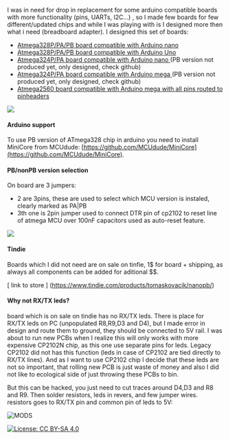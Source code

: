 I was in need for drop in replacement for some arduino compatible boards with more functionality (pins, UARTs, I2C...) , so I made few boards for few different/updated chips and while I was playing with is I designed more then what i need (breadboard adapter). I designed this set of boards:

 - [ Atmega328P/PA/PB board compatible with Arduino nano ](https://www.tindie.com/products/tomaskovacik/nanopb/)
 - [ Atmega328P/PA/PB board compatible with Arduino Uno ](https://www.tindie.com/products/tomaskovacik/unopb/)
 - [ Atmega324P/PA board compatible with Arduino nano ](https://www.tindie.com/products/tomaskovacik/nano324/) (PB version not produced yet, only designed, check github)
 - [ Atmega324P/PA board compatible with Arduino mega ](https://www.tindie.com/products/tomaskovacik/mega324/)(PB version not produced yet, only designed, check 
github)
 - [ Atmega2560 board compatible with Arduino mega with all pins routed to pinheaders ](https://www.tindie.com/products/tomaskovacik/megaallpins/)

![](https://raw.githubusercontent.com/tomaskovacik/hw/master/kicad/arduino_nanoPB/pics/20190513_124704.jpg "")

#### Arduino support

To use PB version of ATmega328 chip in arduino you need to install MiniCore from MCUdude: [https://github.com/MCUdude/MiniCore](https://github.com/MCUdude/MiniCore).

#### PB/nonPB version selection

On board are 3 jumpers:
 - 2 are 3pins, these are used to select which MCU version is instaled, clearly marked as PA|PB
 - 3th one is 2pin jumper used to connect DTR pin of cp2102 to reset line of atmega MCU over 100nF capacitors used as auto-reset feature.
 
![](https://raw.githubusercontent.com/tomaskovacik/hw/master/kicad/arduino_nanoPB/pics/solder_jumpers.jpg "")

#### Tindie

Boards which I did not need are on sale on tinfie, 1$ for board + shipping, as always all components can be added for aditional $$.

[ link to store ] (https://www.tindie.com/products/tomaskovacik/nanopb/)

#### Why not RX/TX leds?

board which is on sale on tindie has no RX/TX leds.
There is place for RX/TX leds on PC (unpopulated R8,R9,D3 and D4), but I made error in design and route them to ground, they should be connected to 5V rail. I was about to run new PCBs when I realize this will only works with more expensive CP2102N chip, as this one use separate pins for leds. Legacy CP2102 did not has this function (leds in case of CP2102 are tied directly to RX/TX lines). And as I want to use CP2102 chip I decide that these leds are not so important, that rolling new PCB is just waste of money and also I did not like to ecological side of just throwing these PCBs to bin.

But this can be hacked, you just need to cut traces around D4,D3 and R8 and R9. Then solder resistors, leds in revers, and few jumper wires. resistors goes to RX/TX pin and common pin of leds to 5V:

![MODS](https://raw.githubusercontent.com/tomaskovacik/hw/master/kicad/arduino_nanoPB/pics/fixies.jpg "Mods")

[![License: CC BY-SA 4.0](https://img.shields.io/badge/License-CC%20BY--SA%204.0-lightgrey.svg)](https://creativecommons.org/licenses/by-sa/4.0/)

